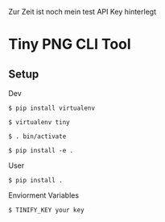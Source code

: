 Zur Zeit ist noch mein test API Key hinterlegt

Tiny PNG CLI Tool
==========
## Setup


Dev

    $ pip install virtualenv

    $ virtualenv tiny

    $ . bin/activate

    $ pip install -e .




User

    $ pip install .


Enviorment Variables

	$ TINIFY_KEY your key